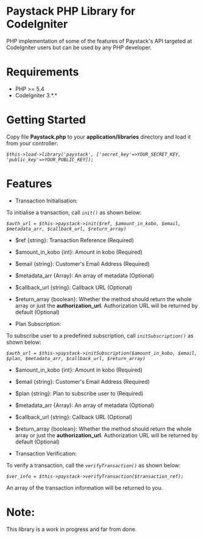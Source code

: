 # Paystack PHP Library for CodeIgniter
PHP implementation of some of the features of Paystack's API targeted at CodeIgniter users but can be used by any PHP developer.


# Requirements
- PHP >= 5.4
- CodeIgniter 3.\*.\*


# Getting Started
Copy file **Paystack.php** to your **application/libraries** directory and load it from your controller:

_`$this->load->library('paystack', ['secret_key'=>YOUR_SECRET_KEY, 'public_key'=>YOUR_PUBLIC_KEY]);`_

# Features
- Transaction Initialisation:

 To initialise a transaction, call _`init()`_ as shown below:
 
 _`$auth_url = $this->paystack->init($ref, $amount_in_kobo, $email, $metadata_arr, $callback_url, $return_array)`_
  - $ref {string}: Transaction Reference (Required)
  - $amount_in_kobo {int}: Amount in kobo (Required)
  - $email {string}: Customer's Email Address (Required)
  - $metadata_arr {Array}: An array of metadata (Optional)
  - $callback_url {string}: Callback URL (Optional)
  - $return_array {boolean}: Whether the method should return the whole array or just the **authorization_url**. Authorization URL will be returned by default (Optional)
  


- Plan Subscription:

 To subscribe user to a predefined subscription, call _`initSubscription()`_ as shown below:
 
 _`$auth_url = $this->paystack->initSubscription($amount_in_kobo, $email, $plan, $metadata_arr, $callback_url, $return_array)`_
  - $amount_in_kobo {int}: Amount in kobo (Required)
  - $email {string}: Customer's Email Address (Required)
  - $plan {string}: Plan to subscribe user to (Required)
  - $metadata_arr {Array}: An array of metadata (Optional)
  - $callback_url {string}: Callback URL (Optional)
  - $return_array {boolean}: Whether the method should return the whole array or just the **authorization_url**. Authorization URL will be returned by default (Optional)


- Transaction Verification:

 To verify a transaction, call the _`verifyTransaction()`_ as shown below:
 
 _`$ver_info = $this->paystack->verifyTransaction($transaction_ref);`_

 An array of the transaction information will be returned to you.
 
 
# Note:
This library is a work in progress and far from done.
